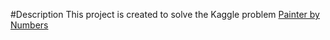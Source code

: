 #Description
This project is created to solve the Kaggle problem [Painter by Numbers](https://www.kaggle.com/c/painter-by-numbers/) 
 

